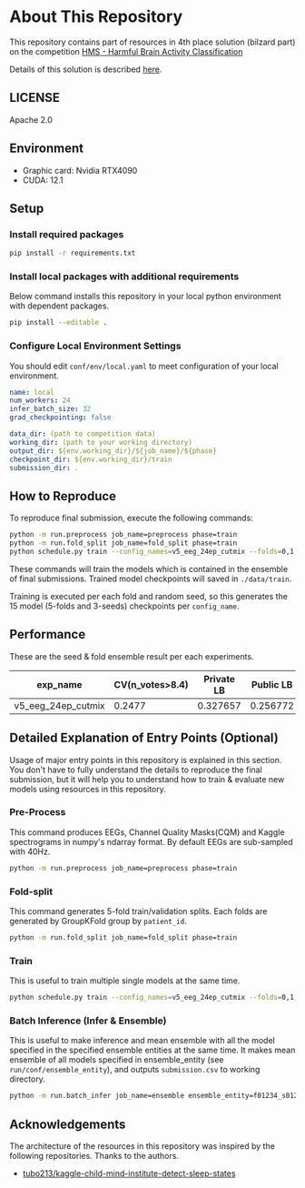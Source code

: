 # About This Repository

This repository contains part of resources in 4th place solution (bilzard part) on the competition [HMS - Harmful Brain Activity Classification](https://www.kaggle.com/competitions/hms-harmful-brain-activity-classification)

Details of this solution is described [here](https://github.com/bilzard/kaggle-hms-public/blob/main/doc/02_solution_bilzard.pdf).

## LICENSE

Apache 2.0

## Environment

- Graphic card: Nvidia RTX4090
- CUDA: 12.1

## Setup

### Install required packages

```bash
pip install -r requirements.txt
```

### Install local packages with additional requirements

Below command installs this repository in your local python environment with dependent packages.

```bash
pip install --editable .
```

### Configure Local Environment Settings

You should edit `conf/env/local.yaml` to meet configuration of your local environment.

```yaml
name: local
num_workers: 24
infer_batch_size: 32
grad_checkpointing: false

data_dir: (path to competition data)
working_dir: (path to your working directory)
output_dir: ${env.working_dir}/${job_name}/${phase}
checkpoint_dir: ${env.working_dir}/train
submission_dir: .
```

## How to Reproduce

To reproduce final submission, execute the following commands:

```bash
python -m run.preprocess job_name=preprocess phase=train
python -m run.fold_split job_name=fold_split phase=train
python schedule.py train --config_names=v5_eeg_24ep_cutmix --folds=0,1,2,3,4 --seeds=0,1,2
```

These commands will train the models which is contained in the ensemble of final submissions. Trained model checkpoints will saved in `./data/train`.

Training is executed per each fold and random seed, so this generates the 15 model (5-folds and 3-seeds) checkpoints per `config_name`.

## Performance

These are the seed & fold ensemble result per each experiments.

|exp_name|CV(n_votes>8.4)|Private LB|Public LB
|--|--|--|--|
|v5_eeg_24ep_cutmix|0.2477|0.327657|0.256772|

## Detailed Explanation of Entry Points (Optional)

Usage of major entry points in this repository is explained in this section. You don't have to fully understand the details to reproduce the final submission, but it will help you to understand how to train & evaluate new models using resources in this repository.

### Pre-Process

This command produces EEGs, Channel Quality Masks(CQM) and Kaggle spectrograms in numpy's ndarray format. By default EEGs are sub-sampled with 40Hz.

```bash
python -m run.preprocess job_name=preprocess phase=train
```

### Fold-split

This command generates 5-fold train/validation splits. Each folds are generated by GroupKFold group by `patient_id`.

```bash
python -m run.fold_split job_name=fold_split phase=train
```

### Train

This is useful to train multiple single models at the same time.

```bash
python schedule.py train --config_names=v5_eeg_24ep_cutmix --folds=0,1,2,3,4 --seeds=0,1,2
```

### Batch Inference (Infer & Ensemble)

This is useful to make inference and mean ensemble with all the model specified in the specified ensemble entities at the same time.
It makes mean ensemble of all models specified in ensemble_entity (see `run/conf/ensemble_entity`), and outputs `submission.csv` to working directory.

```bash
python -m run.batch_infer job_name=ensemble ensemble_entity=f01234_s012 ensemble_entity.name=v5_eeg_24ep_cutmix
```

## Acknowledgements

The architecture of the resources in this repository was inspired by the following repositories. Thanks to the authors.

- [tubo213/kaggle-child-mind-institute-detect-sleep-states](https://github.com/tubo213/kaggle-child-mind-institute-detect-sleep-states)